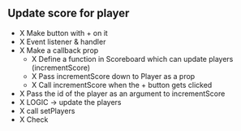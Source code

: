 ## Update score for player

- X Make button with + on it
- X Event listener & handler
- X Make a callback prop
  - X Define a function in Scoreboard which can update players (incrementScore)
  - X Pass incrementScore down to Player as a prop
  - X Call incrementScore when the + button gets clicked
- X Pass the id of the player as an argument to incrementScore
- X LOGIC -> update the players
- X call setPlayers
- X Check
